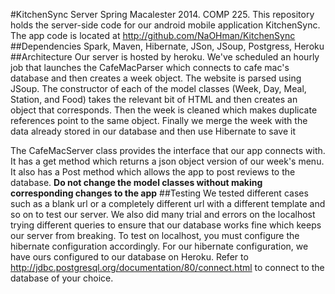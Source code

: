 #KitchenSync Server
Spring Macalester 2014. COMP 225. This repository holds the server-side code for our android mobile application KitchenSync. The app code is located at http://github.com/NaOHman/KitchenSync
##Dependencies
Spark, Maven, Hibernate, JSon, JSoup, Postgress, Heroku
##Architecture
Our server is hosted by heroku. We've scheduled an hourly job that launches the CafeMacParser which connects to cafe mac's database and then creates a week object. The website is parsed using JSoup. The constructor of each of the model classes (Week, Day, Meal, Station, and Food) takes the relevant bit of HTML and then creates an object that corresponds. Then the week is cleaned which makes duplicate references point to the same object. Finally we merge the week with the data already stored in our database and then use Hibernate to save it

The CafeMacServer class provides the interface that our app connects with. It has a get method which returns a json object version of our week's menu. It also has a Post method which allows the app to post reviews to the database. **Do not change the model classes without making corresponding changes to the app**
##Testing
We tested different cases such as a blank url or a completely different url with a different template and so on to test our server. We also did many trial and errors on the localhost trying different queries to ensure that our database works fine which keeps our server from breaking. To test on localhost, you must configure the hibernate configuration accordingly. For our hibernate configuration, we have ours configured to our database on Heroku. Refer to http://jdbc.postgresql.org/documentation/80/connect.html to connect to the database of your choice. 
